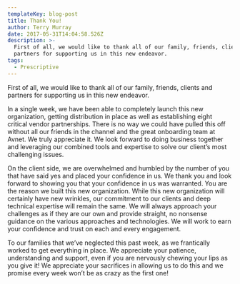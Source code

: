 ```yaml
---
templateKey: blog-post
title: Thank You!
author: Terry Murray
date: 2017-05-31T14:04:58.526Z
description: >-
  First of all, we would like to thank all of our family, friends, clients and
  partners for supporting us in this new endeavor.
tags:
  - Prescriptive
---
```

First of all, we would like to thank all of our family, friends, clients and partners for supporting us in this new endeavor.

In a single week, we have been able to completely launch this new organization, getting distribution in place as well as establishing eight critical vendor partnerships. There is no way we could have pulled this off without all our friends in the channel and the great onboarding team at Avnet. We truly appreciate it. We look forward to doing business together and leveraging our combined tools and expertise to solve our client’s most challenging issues.

On the client side, we are overwhelmed and humbled by the number of you that have said yes and placed your confidence in us. We thank you and look forward to showing you that your confidence in us was warranted. You are the reason we built this new organization. While this new organization will certainly have new wrinkles, our commitment to our clients and deep technical expertise will remain the same. We will always approach your challenges as if they are our own and provide straight, no nonsense guidance on the various approaches and technologies. We will work to earn your confidence and trust on each and every engagement.

To our families that we’ve neglected this past week, as we frantically worked to get everything in place. We appreciate your patience, understanding and support, even if you are nervously chewing your lips as you give it! We appreciate your sacrifices in allowing us to do this and we promise every week won’t be as crazy as the first one!
